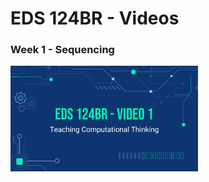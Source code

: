# EDS 124BR - Videos

### Week 1 - Sequencing
<a href="https://youtu.be/qQUIAXceEC8" onclick="window.open(this.href,'_blank');return false;">
<img width="300" src="https://github.com/kevinlee-2000/EDS-124BR---Teaching-Computational-Thinking/blob/main/thumbnails/video1.png"/>
</a>

              
